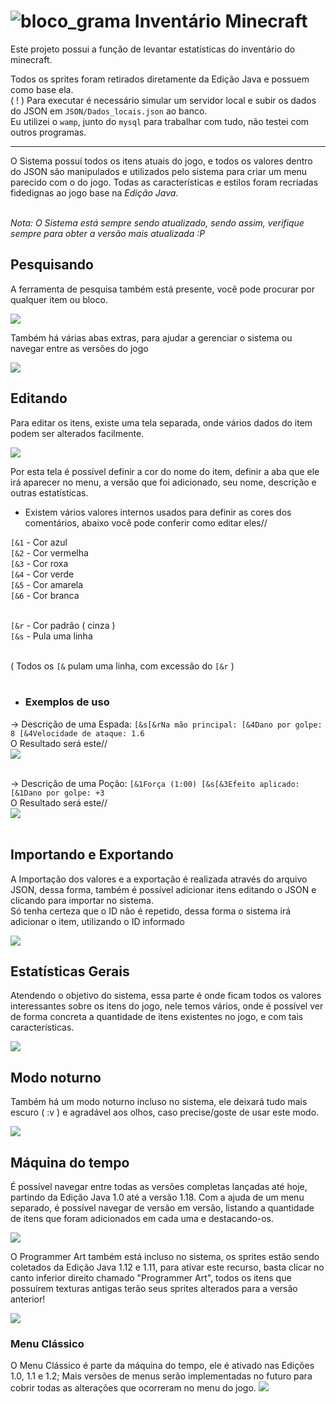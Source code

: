 ﻿# ![bloco_grama](https://user-images.githubusercontent.com/56841881/129285038-e3f466dd-1d2f-4207-a9c0-da4f353679f0.png) Inventário Minecraft


Este projeto possui a função de levantar estatísticas do inventário do minecraft.

Todos os sprites foram retirados diretamente da Edição Java e possuem como base ela. <br>
( ! ) Para executar é necessário simular um servidor local e subir os dados do JSON em `JSON/Dados_locais.json` ao banco. <br>
Eu utilizei o `wamp`, junto do `mysql` para trabalhar com tudo, não testei com outros programas.

<hr>
O Sistema possuí todos os itens atuais do jogo, e todos os valores dentro do JSON são manipulados e utilizados pelo sistema para criar um menu parecido com o do jogo.
Todas as características e estilos foram recriadas fidedignas ao jogo base na <em>Edição Java</em>. <br><br>

<em>Nota: O Sistema está sempre sendo atualizado, sendo assim, verifique sempre para obter a versão mais atualizada :P</em>


<h2>Pesquisando</h2>
<p>A ferramenta de pesquisa também está presente, você pode procurar por qualquer item ou bloco.</p>
<img src="https://user-images.githubusercontent.com/56841881/136726403-035c4929-acf0-4c9b-ba22-dec22d2bee4a.png">


<p>Também há várias abas extras, para ajudar a gerenciar o sistema ou navegar entre as versões do jogo</p>
<img src="https://user-images.githubusercontent.com/56841881/136726469-0b83aafa-7877-4f41-b9d1-074aec0ed4c2.png">


<h2>Editando</h2>
<p>Para editar os itens, existe uma tela separada, onde vários dados do item podem ser alterados facilmente.</p>
<img src="https://user-images.githubusercontent.com/56841881/136726529-87e1dbf7-6cd8-41fa-8794-8efa14122992.png">

Por esta tela é possível definir a cor do nome do item, definir a aba que ele irá aparecer no menu, a versão que foi adicionado, seu nome, descrição e outras estatísticas.

* Existem vários valores internos usados para definir as cores dos comentários, abaixo você pode conferir como editar eles//

`[&1` - Cor azul <br>
`[&2` - Cor vermelha <br>
`[&3` - Cor roxa <br>
`[&4` - Cor verde <br>
`[&5` - Cor amarela <br>
`[&6` - Cor branca <br><br>

`[&r` - Cor padrão ( cinza ) <br>
`[&s` - Pula uma linha <br><br>

( Todos os `[&` pulam uma linha, com excessão do `[&r` ) <br><br>

* <h3>Exemplos de uso</h3>
-> Descrição de uma Espada: `[&s[&rNa mão principal: [&4Dano por golpe: 8 [&4Velocidade de ataque: 1.6` <br>
O Resultado será este// <br>
<img src="https://user-images.githubusercontent.com/56841881/129587990-8d306780-146f-4b5a-9b8f-248b5a6c2073.png"><br><br>

-> Descrição de uma Poção: `[&1Força (1:00) [&s[&3Efeito aplicado: [&1Dano por golpe: +3` <br>
O Resultado será este// <br>
<img src="https://user-images.githubusercontent.com/56841881/129587820-0105bbe9-aa52-4852-8840-0eeb4b6707bd.png"><br><br>


<h2>Importando e Exportando</h2>
<p>A Importação dos valores e a exportação é realizada através do arquivo JSON, dessa forma, também é possível adicionar itens editando o JSON e clicando para importar no sistema.<br>Só tenha certeza que o ID não é repetido, dessa forma o sistema irá adicionar o item, utilizando o ID informado</p>
<img src="https://user-images.githubusercontent.com/56841881/136668949-a82aeba2-674e-425f-afdb-ecd69ee031f7.png">


<h2>Estatísticas Gerais</h2>
<p>Atendendo o objetivo do sistema, essa parte é onde ficam todos os valores interessantes sobre os itens do jogo, nele temos vários, onde é possível ver de forma concreta a quantidade de itens existentes no jogo, e com tais características.</p>
<img src="https://user-images.githubusercontent.com/56841881/136726586-172f91a5-7b97-4270-a1b5-da4ae5b90c3f.png">


<h2>Modo noturno</h2>
<p>Também há um modo noturno incluso no sistema, ele deixará tudo mais escuro ( :v ) e agradável aos olhos, caso precise/goste de usar este modo.</p>
<img src="https://user-images.githubusercontent.com/56841881/136726678-c00180a8-6892-418f-90be-04b3fc225e0c.png">


<h2>Máquina do tempo</h2>
<p>É possível navegar entre todas as versões completas lançadas até hoje, partindo da Edição Java 1.0 até a versão 1.18. Com a ajuda de um menu separado, é possível navegar de versão em versão, listando a quantidade de itens que foram adicionados em cada uma e destacando-os.</p>
<img src="https://user-images.githubusercontent.com/56841881/136726802-5db9d851-b53c-4181-a186-e2f7d87b7c7b.png">

<p>O Programmer Art também está incluso no sistema, os sprites estão sendo coletados da Edição Java 1.12 e 1.11, para ativar este recurso, basta clicar no canto inferior direito chamado "Programmer Art", todos os itens que possuírem texturas antigas terão seus sprites alterados para a versão anterior!</p>
<img src="https://user-images.githubusercontent.com/56841881/129591015-04ce4b83-8bbd-4741-aa6f-94d6a26ca15f.png">

<h3>Menu Clássico</h3>
O Menu Clássico é parte da máquina do tempo, ele é ativado nas Edições 1.0, 1.1 e 1.2; Mais versões de menus serão implementadas no futuro para cobrir todas as alterações que ocorreram no menu do jogo.
<img src="https://user-images.githubusercontent.com/56841881/136726929-fe675898-fc13-4869-8ec6-4e24ab71c238.png">
